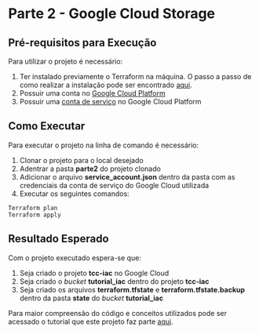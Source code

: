 # Parte 2 - Google Cloud Storage

## Pré-requisitos para Execução

Para utilizar o projeto é necessário:

1) Ter instalado previamente o Terraform na máquina. O passo a passo de como realizar
a instalação pode ser encontrado [aqui](https://learn.hashicorp.com/tutorials/terraform/install-cli).
2) Possuir uma conta no [Google Cloud Platform](https://cloud.google.com)
3) Possuir uma [conta de serviço](https://cloud.google.com/iam/docs/service-accounts?hl=pt-br) no Google Cloud Platform

## Como Executar

Para executar o projeto na linha de comando é necessário:

1) Clonar o projeto para o local desejado
2) Adentrar a pasta **parte2** do projeto clonado
3) Adicionar o arquivo **service_account.json** dentro da pasta com as credenciais da conta de serviço do Google Cloud utilizada
4) Executar os seguintes comandos:

```
Terraform plan
Terraform apply
```

## Resultado Esperado

Com o projeto executado espera-se que:

1) Seja criado o projeto **tcc-iac** no Google Cloud
2) Seja criado o _bucket_ **tutorial_iac** dentro do projeto **tcc-iac**
3) Seja criado os arquivos **terraform.tfstate** e **terraform.tfstate.backup** dentro da pasta **state** do _bucket_ **tutorial_iac**

Para maior compreensão do código e conceitos utilizados pode ser acessado o tutorial que este projeto faz parte [aqui](https://devops-para-iniciantes.github.io/IaC/parte2/main.html).
